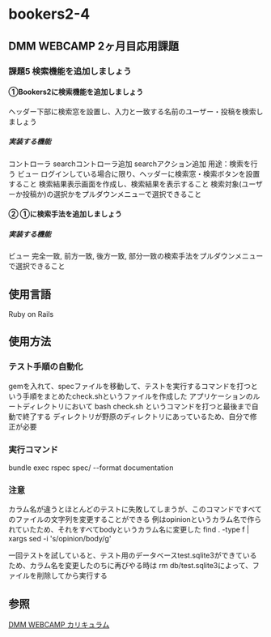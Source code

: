 # bookers2-4
## DMM WEBCAMP 2ヶ月目応用課題

### 課題5 検索機能を追加しましょう

#### ①Bookers2に検索機能を追加しましょう
ヘッダー下部に検索窓を設置し、入力と一致する名前のユーザー・投稿を検索しましょう
##### 実装する機能
コントローラ
searchコントローラ追加
searchアクション追加 用途：検索を行う
ビュー
ログインしている場合に限り、ヘッダーに検索窓・検索ボタンを設置すること
検索結果表示画面を作成し、検索結果を表示すること
検索対象(ユーザーか投稿か)の選択かをプルダウンメニューで選択できること

#### ② ①に検索手法を追加しましょう
##### 実装する機能
ビュー
完全一致, 前方一致, 後方一致, 部分一致の検索手法をプルダウンメニューで選択できること

## 使用言語
Ruby on Rails

## 使用方法
### テスト手順の自動化
gemを入れて、specファイルを移動して、テストを実行するコマンドを打つという手順をまとめたcheck.shというファイルを作成した
アプリケーションのルートディレクトリにおいて
bash check.sh
というコマンドを打つと最後まで自動で終了する
ディレクトリが野原のディレクトリにあっているため、自分で修正が必要

### 実行コマンド
bundle exec rspec spec/ --format documentation

### 注意
カラム名が違うとほとんどのテストに失敗してしまうが、このコマンドですべてのファイルの文字列を変更することができる
例はopinionというカラム名で作られていたため、それをすべてbodyというカラム名に変更した
find . -type f | xargs sed -i 's/opinion/body/g'

一回テストを試していると、テスト用のデータベースtest.sqlite3ができているため、カラム名を変更したのちに再びやる時は
rm db/test.sqlite3によって、ファイルを削除してから実行する


## 参照
[DMM WEBCAMP カリキュラム](https://web-camp.online/lesson/curriculums)

